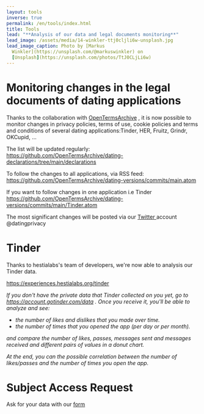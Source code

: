 ```yaml
---
layout: tools
inverse: true
permalink: /en/tools/index.html
title: Tools
lead: "**Analysis of our data and legal documents monitoring**"
lead_image: /assets/media/14-winkler-ttj0cljli6w-unsplash.jpg
lead_image_caption: Photo by [Markus
  Winkler](https://unsplash.com/@markuswinkler) on
  [Unsplash](https://unsplash.com/photos/TtJ0CLjLi6w)
---
```

# Monitoring changes in the legal documents of dating applications

Thanks to the collaboration with [OpenTermsArchive](https://opentermsarchive.org/en) , it is now possible to monitor changes in privacy policies, terms of use, cookie policies and terms and conditions of several dating applications:Tinder, HER, Fruitz, Grindr, OKCupid, ...


The list will be updated regularly:
<https://github.com/OpenTermsArchive/dating-declarations/tree/main/declarations>

To follow the changes to all applications, via RSS feed: <https://github.com/OpenTermsArchive/dating-versions/commits/main.atom>

If you want to follow changes in one application i.e Tinder <https://github.com/OpenTermsArchive/dating-versions/commits/main/Tinder.atom>

The most significant changes will be posted via our [Twitter ](https://twitter.com/datingprivacy)account @datingprivacy

# Tinder

Thanks to hestialabs's team of developers, we're now able to analysis our
Tinder data.

<https://experiences.hestialabs.org/tinder>

*If you don't have  the private data that Tinder collected on you yet,  go to <https://account.gotinder.com/data> . Once you receive it, you'll be able to analyze and see:*

* *the number of likes and dislikes that you made over time.*
* *the number of times that you opened the app (per day or per month).*

*and compare the number of likes, passes, messages sent and messages received and different pairs of values in a donut chart.*

*At the end, you can the possible correlation between the number of likes/passes and the number of times you open the app.*

# Subject Access Request

Ask for your data with our [form](https://dating-privacy.hestialabs.org/en/act/sar/)